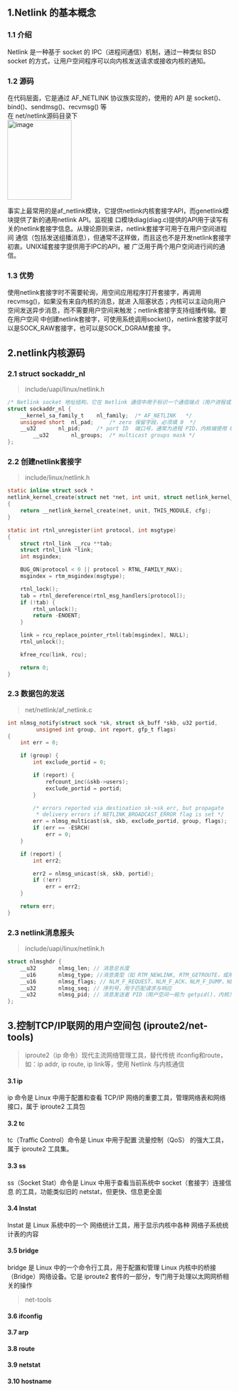 ## 1.Netlink 的基本概念
### 1.1 介绍
Netlink 是一种基于 socket 的 IPC（进程间通信）机制，通过一种类似 BSD socket 的方式，让用户空间程序可以向内核发送请求或接收内核的通知。
### 1.2 源码 
在代码层面，它是通过 AF_NETLINK 协议族实现的，使用的 API 是 socket()、bind()、sendmsg()、recvmsg() 等<br>
在 net/netlink源码目录下<br>
<img width="144" height="179" alt="image" src="https://github.com/user-attachments/assets/245aabc1-38e6-48c9-87fa-fb4621b713fb" />

事实上最常用的是af_netlink模块，它提供netlink内核套接字API，而genetlink模块提供了新的通用netlink API。监视接
口模块diag(diag.c)提供的API用于读写有关的netlink套接字信息。从理论原则来讲，netlink套接字可用于在用户空间进程间
通信（包括发送组播消息），但通常不这样做，而且这也不是开发netlink套接字初衷。UNIX域套接字提供用于IPC的API，被
广泛用于两个用户空间进行间的通信。
### 1.3 优势
使用netlink套接字时不需要轮询，用空间应用程序打开套接字，再调用recvmsg()，如果没有来自内核的消息，就进
入阻塞状态；内核可以主动向用户空间发送异步消息，而不需要用户空间来触发；netlink套接字支持组播传输。要在用户空间
中创建netlink套接字，可使用系统调用socket()，netlink套接字就可以是SOCK_RAW套接字，也可以是SOCK_DGRAM套接
字。
## 2.netlink内核源码
### 2.1 struct sockaddr_nl
> include/uapi/linux/netlink.h
```c
/* Netlink socket 地址结构，它在 Netlink 通信中用于标识一个通信端点（用户进程或内核）*/
struct sockaddr_nl {
	__kernel_sa_family_t	nl_family;	/* AF_NETLINK	*/
	unsigned short	nl_pad;		/* zero	保留字段，必须填 0	*/
	__u32		nl_pid;		/* port ID  端口号，通常为进程 PID，内核端使用 0	*/
       	__u32		nl_groups;	/* multicast groups mask */
};
```
### 2.2 创建netlink套接字
> include/linux/netlink.h
```c
static inline struct sock *
netlink_kernel_create(struct net *net, int unit, struct netlink_kernel_cfg *cfg)
{
	return __netlink_kernel_create(net, unit, THIS_MODULE, cfg);
}
```

```c
static int rtnl_unregister(int protocol, int msgtype)
{
	struct rtnl_link __rcu **tab;
	struct rtnl_link *link;
	int msgindex;

	BUG_ON(protocol < 0 || protocol > RTNL_FAMILY_MAX);
	msgindex = rtm_msgindex(msgtype);

	rtnl_lock();
	tab = rtnl_dereference(rtnl_msg_handlers[protocol]);
	if (!tab) {
		rtnl_unlock();
		return -ENOENT;
	}

	link = rcu_replace_pointer_rtnl(tab[msgindex], NULL);
	rtnl_unlock();

	kfree_rcu(link, rcu);

	return 0;
}
```
### 2.3 数据包的发送
> net/netlink/af_netlink.c
```c
int nlmsg_notify(struct sock *sk, struct sk_buff *skb, u32 portid,
		 unsigned int group, int report, gfp_t flags)
{
	int err = 0;

	if (group) {
		int exclude_portid = 0;

		if (report) {
			refcount_inc(&skb->users);
			exclude_portid = portid;
		}

		/* errors reported via destination sk->sk_err, but propagate
		 * delivery errors if NETLINK_BROADCAST_ERROR flag is set */
		err = nlmsg_multicast(sk, skb, exclude_portid, group, flags);
		if (err == -ESRCH)
			err = 0;
	}

	if (report) {
		int err2;

		err2 = nlmsg_unicast(sk, skb, portid);
		if (!err)
			err = err2;
	}

	return err;
}
```
### 2.3 netlink消息报头
>include/uapi/linux/netlink.h
```c
struct nlmsghdr {
	__u32		nlmsg_len; // 消息总长度
	__u16		nlmsg_type; //消息类型（如 RTM_NEWLINK, RTM_GETROUTE，或用户自定义）
	__u16		nlmsg_flags; // NLM_F_REQUEST、NLM_F_ACK、NLM_F_DUMP、NLM_F_MULTI...
	__u32		nlmsg_seq; // 序列号，用于匹配请求与响应
	__u32		nlmsg_pid; // 消息发送者 PID（用户空间一般为 getpid()，内核为 0）
};
```

## 3.控制TCP/IP联网的用户空间包 (iproute2/net-tools)
> iproute2（ip 命令）现代主流网络管理工具，替代传统 ifconfig和route，如：ip addr, ip route, ip link等，使用 Netlink 与内核通信
#### 3.1 ip
ip 命令是 Linux 中用于配置和查看 TCP/IP 网络的重要工具，管理网络表和网络接口，属于 iproute2 工具包
#### 3.2 tc
tc（Traffic Control）命令是 Linux 中用于配置 流量控制（QoS） 的强大工具，属于 iproute2 工具集。
#### 3.3 ss
ss（Socket Stat）命令是 Linux 中用于查看当前系统中 socket（套接字）连接信息 的工具，功能类似旧的 netstat，但更快、信息更全面
#### 3.4 lnstat
lnstat 是 Linux 系统中的一个 网络统计工具，用于显示内核中各种 网络子系统统计表的内容
#### 3.5 bridge
bridge 是 Linux 中的一个命令行工具，用于配置和管理 Linux 内核中的桥接（Bridge）网络设备。它是 iproute2 套件的一部分，专门用于处理以太网网桥相关的操作
> net-tools
#### 3.6 ifconfig
#### 3.7 arp
#### 3.8 route
#### 3.9 netstat
#### 3.10 hostname

